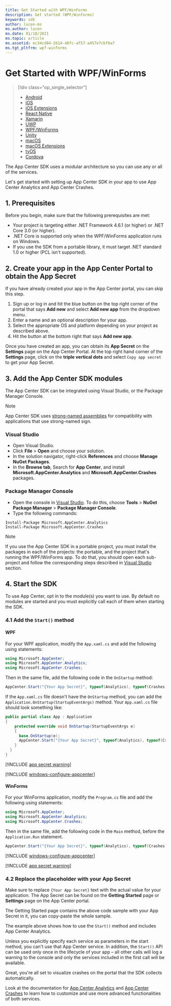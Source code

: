 ```yaml
---
title: Get Started with WPF/WinForms
description: Get started (WPF/Winforms)
keywords: sdk
author: lucen-ms
ms.author: lucen
ms.date: 01/18/2021
ms.topic: article
ms.assetid: ec34cd84-2614-48fc-af57-a457e7cbf6a7
ms.tgt_pltfrm: wpf-winforms
---
```


# Get Started with WPF/WinForms

> [!div  class="op_single_selector"]
> * [Android](android.md)
> * [iOS](ios.md)
> * [iOS Extensions](ios-extensions.md)
> * [React Native](react-native.md)
> * [Xamarin](xamarin.md)
> * [UWP](uwp.md)
> * [WPF/WinForms](wpf-winforms.md)
> * [Unity](unity.md)
> * [macOS](macos.md)
> * [macOS Extensions](macos-extensions.md)
> * [tvOS](tvos.md)
> * [Cordova](cordova.md)

The App Center SDK uses a modular architecture so you can use any or all of the services.

Let's get started with setting up App Center SDK in your app to use App Center Analytics and App Center Crashes.

## 1. Prerequisites

Before you begin, make sure that the following prerequisites are met:

* Your project is targeting either .NET Framework 4.6.1 (or higher) or .NET Core 3.0 (or higher).
* .NET Core is supported only when the WPF/WinForms application runs on Windows.
* If you use the SDK from a portable library, it must target .NET standard 1.0 or higher (PCL isn't supported).

## 2. Create your app in the App Center Portal to obtain the App Secret

If you have already created your app in the App Center portal, you can skip this step.

1. Sign up or log in and hit the blue button on the top right corner of the portal that says **Add new** and select **Add new app** from the dropdown menu.
2. Enter a name and an optional description for your app.
3. Select the appropriate OS and platform depending on your project as described above.
4. Hit the button at the bottom right that says **Add new app**.

Once you have created an app, you can obtain its **App Secret** on the **Settings** page on the App Center Portal. At the top right hand corner of the **Settings** page, click on the **triple vertical dots** and select `Copy app secret` to get your App Secret.

## 3. Add the App Center SDK modules

The App Center SDK can be integrated using Visual Studio, or the Package Manager Console.

> [!NOTE]
> App Center SDK uses [strong-named assemblies](https://docs.microsoft.com/dotnet/standard/assembly/strong-named) for compatibility with applications that use strong-named sign.

### Visual Studio

* Open Visual Studio.
* Click **File** > **Open** and choose your solution.
* In the solution navigator, right-click **References** and choose **Manage NuGet Packages**.
* In the **Browse tab**, Search for **App Center**, and install **Microsoft.AppCenter.Analytics** and **Microsoft.AppCenter.Crashes** packages.

### Package Manager Console

* Open the console in [Visual Studio](https://visualstudio.microsoft.com/vs/). To do this, choose **Tools** > **NuGet Package Manager** > **Package Manager Console**.
* Type the following commands:

```shell
Install-Package Microsoft.AppCenter.Analytics
Install-Package Microsoft.AppCenter.Crashes
```

> [!NOTE]
> If you use the App Center SDK in a portable project, you must install the packages in each of the projects: the portable, and the project that's running the WPF/WinForms app. To do that, you should open each sub-project and follow the corresponding steps described in [Visual Studio](#visual-studio) section.

## 4. Start the SDK

To use App Center, opt in to the module(s) you want to use. By default no modules are started and you must explicitly call each of them when starting the SDK.

### 4.1 Add the `Start()` method

#### WPF 

For your WPF application, modify the `App.xaml.cs` and add the following using statements:

```csharp
using Microsoft.AppCenter;
using Microsoft.AppCenter.Analytics;
using Microsoft.AppCenter.Crashes;
```

Then in the same file, add the following code in the `OnStartup` method:


```csharp
AppCenter.Start("{Your App Secret}", typeof(Analytics), typeof(Crashes));
```

If the `App.xaml.cs` file doesn't have the `OnStartup` method, you can add the `Application.OnStartup(StartupEventArgs)` method. Your `App.xaml.cs` file should look something like:

```csharp
public partial class App : Application
{
    protected override void OnStartup(StartupEventArgs e)
    {
      base.OnStartup(e);
      AppCenter.Start("{Your App Secret}", typeof(Analytics), typeof(Crashes));
    }
  }
}
```

[!INCLUDE [app secret warning](../includes/app-secret-warning.md)]

[!INCLUDE [windows-configure-appcenter](includes/windows-configure-appcenter.md)]

#### WinForms

For your WinForms application, modify the `Program.cs` file and add the following using statements:

```csharp
using Microsoft.AppCenter;
using Microsoft.AppCenter.Analytics;
using Microsoft.AppCenter.Crashes;
```

Then in the same file, add the following code in the `Main` method, before the `Application.Run` statement.

```csharp
AppCenter.Start("{Your App Secret}", typeof(Analytics), typeof(Crashes));
```

[!INCLUDE [windows-configure-appcenter](includes/windows-configure-appcenter.md)]

[!INCLUDE [app secret warning](../includes/app-secret-warning.md)]

### 4.2 Replace the placeholder with your App Secret

Make sure to replace `{Your App Secret}` text with the actual value for your application. The App Secret can be found on the **Getting Started** page or **Settings** page on the App Center portal.

The Getting Started page contains the above code sample with your App Secret in it, you can copy-paste the whole sample.

The example above shows how to use the `Start()` method and includes App Center Analytics.

Unless you explicitly specify each service as parameters in the start method, you can't use that App Center service. In addition, the `Start()` API can be used only once in the lifecycle of your app – all other calls will log a warning to the console and only the services included in the first call will be available.

Great, you're all set to visualize crashes on the portal that the SDK collects automatically.

Look at the documentation for [App Center Analytics](~/sdk/analytics/windows.md) and [App Center Crashes](~/sdk/crashes/wpf-winforms.md) to learn how to customize and use more advanced functionalities of both services.
